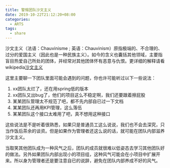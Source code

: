 ```yaml
---
title: 警惕团队沙文主义
date: 2019-10-22T21:12:20+08:00
categories:
  - ARTS
tags: 
  - share 
---
```


沙文主义（法语：Chauvinisme ; 英语：Chauvinism）原指极端的、不合理的、过分的爱国主义（因此也是一种民族主义）。如今的含义也囊括其他领域，主要指盲目热爱自己所处的团体，并经常对其他团体怀有恶意与仇恨。更详细的解释请看 wikipedia[沙文主义](https://zh.wikipedia.org/wiki/%E6%B2%99%E6%96%87%E4%B8%BB%E4%B9%89)

这里主要聊一下团队里面可能会遇到的问题，你也许可能听过以下一些说法：
<!--more-->

1. xx团队太烂了，还在用spring低的版本
2. xx团队又出bug了，他们的项目这么不稳定啊，我们还要跟着擦屁股
3. 某某团队管理太不规范了吧，都不先内部自已过一下文档
4. 某某团队还再用KPI管理，这么落伍
5. 某某团队这个接口太难用了吧，真不想用这种接口

这些说法是不是听着很熟悉，如果只是普通员工这么说说，我们也不会去深究，只当作饭后茶余的谈资。但是如果作为管理者还这么说的话，就可能在团队内部滋养沙文主义。

当取笑其他团队成为一种风气之后，团队的成员就很难以低姿态去学习其他团队好的做法。另外如果团队内部出现小的项目组，这种风气可能会在小项目中扩展开来。所以身为管理者还是要注意自已的说辞，避免在团队内部养成不好的风气。